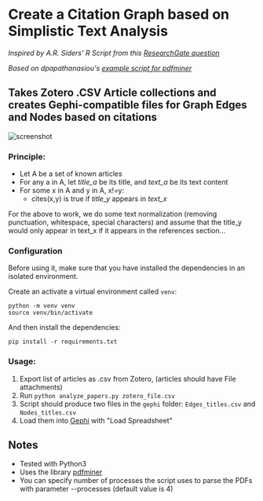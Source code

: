 # Create a Citation Graph based on Simplistic Text Analysis

_Inspired by A.R. Siders' R Script from this [ResearchGate question]( https://www.researchgate.net/post/Is_there_any_recommended_software_to_visualise_articles_papers_references_when_conducting_a_systematic_review_or_meta-analysis )_

_Based on dpapathanasiou's [example script for pdfminer](https://github.com/dpapathanasiou/pdfminer-layout-scanner)_

## Takes Zotero .CSV Article collections and creates Gephi-compatible files for Graph Edges and Nodes based on citations


![screenshot]( https://github.com/jaks6/citation_map/blob/master/screenshot_map.png )

### Principle:
* Let A be a set of known articles
* For any a in A, let _title_a_ be its title, and _text_a_ be its text content
* For some x in A and y in A, x!=y:
    * cites(x,y) is true if _title_y_ appears in _text_x_

For the above to work, we do some text normalization (removing punctuation, whitespace, special characters) and assume that
the title_y would only appear in text_x if it appears in the references section...

### Configuration

Before using it, make sure that you have installed the dependencies in
an isolated environment.

Create an activate a virtual environment called `venv`:

```
python -m venv venv
source venv/bin/activate
```

And then install the dependencies:

```
pip install -r requirements.txt
```

### Usage:

1. Export list of articles as .csv from Zotero, (articles should have File attachments)
2. Run `python analyze_papers.py zotero_file.csv`
3. Script should produce two files in the `gephi` folder: `Edges_titles.csv` and `Nodes_titles.csv`
4. Load them into [Gephi](https://gephi.org) with "Load Spreadsheet"

## Notes
* Tested with Python3
* Uses the library [pdfminer](https://pypi.org/project/pdfminer/)
* You can specify number of processes the script uses to parse the PDFs with parameter --processes (default value is 4)

